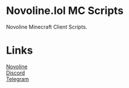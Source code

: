 # Novoline.lol MC Scripts
 Novoline Minecraft Client Scripts.
# Links
[Novoline](https://novoline.lol/)<br />
[Discord](https://discord.gg/MRNuVCXuTS)<br />
[Telegram](https://t.me/kwaytv)<br />